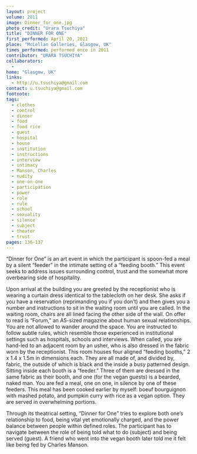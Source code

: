 ```yaml
---
layout: project
volume: 2011
image: Dinner_for_one.jpg
photo_credit: "Urara Tsuchiya"
title: "DINNER FOR ONE"
first_performed: April 20, 2011
place: "McLellan Galleries, Glasgow, UK"
times_performed: performed once in 2011
contributor: "URARA TSUCHIYA"
collaborators: 
  - 
home: "Glasgow, UK"
links: 
  - http://u.tsuchiya@gmail.com
contact: u.tsuchiya@gmail.com
footnote: 
tags: 
  - clothes
  - control
  - dinner
  - food
  - food rice
  - guest
  - hospital
  - house
  - institution
  - instructions
  - interview
  - intimacy
  - Manson, Charles
  - nudity
  - one-on-one
  - participation
  - power
  - role
  - rule
  - school
  - sexuality
  - silence
  - subject
  - theater
  - trust
pages: 136-137
---
```


“Dinner for One” is an art event in which the participant is spoon-fed a meal by a silent “feeder” in the intimate setting of a “feeding booth.” This event seeks to address issues surrounding control, trust and the somewhat more overbearing side of hospitality. 

Upon arrival at the building you are greeted by the receptionist who is wearing a curtain dress identical to the tablecloth on her desk. She asks if you have a reservation (reprimanding you if you don’t) and then gives you a number and instructions to sit in the waiting room until you are called. In the waiting room, chairs are all lined facing the other side of the wall. On offer to read is “Forum,” an A5-sized magazine about human sexual relationships. You are not allowed to wander around the space. You are instructed to follow subtle rules, which resemble those experienced in institutional settings such as hospitals, schools and interviews. When called, you are hand-led to an adjacent room by an usher, who is also dressed in the fabric worn by the receptionist. This room houses four aligned “feeding booths,” 2 x 1.4 x 1.5m in dimensions each. They are all made of, and divided by, fabric, the outside of which is black and the inside a busy patterned design. Sitting inside each booth is a “feeder.” Three of them are dressed in the same fabric as their booth, and one (for the vegan guests) is a bearded, naked man. You are fed a meal, one on one, in silence by one of these feeders. This meal has been cooked earlier by myself: boeuf bourguignon with mashed potato, and pumpkin curry with rice as a vegan option. They are served in overwhelming portions. 

Through its theatrical setting, “Dinner for One” tries to explore both one’s relationship to food, being vital yet emotionally charged, and the power balance between people within defined roles. The participant has to navigate between the role of being told what to do (subject) and being served (guest). A friend who went into the vegan booth later told me it felt like being fed by Charles Manson.
